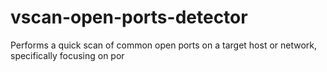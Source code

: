 # vscan-open-ports-detector
Performs a quick scan of common open ports on a target host or network, specifically focusing on por

